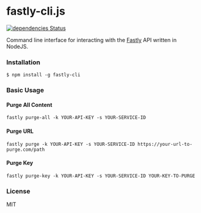 # fastly-cli.js
[![dependencies Status](https://david-dm.org/ChromaticHQ/fastly-cli/status.svg)](https://david-dm.org/ChromaticHQ/fastly-cli)

Command line interface for interacting with the [Fastly](http://www.fastly.com/) API written in NodeJS.

### Installation

`$ npm install -g fastly-cli`

### Basic Usage
#### Purge All Content
`fastly purge-all -k YOUR-API-KEY -s YOUR-SERVICE-ID`

#### Purge URL
`fastly purge -k YOUR-API-KEY -s YOUR-SERVICE-ID https://your-url-to-purge.com/path`

#### Purge Key
`fastly purge-key -k YOUR-API-KEY -s YOUR-SERVICE-ID YOUR-KEY-TO-PURGE`

### License
MIT
